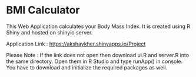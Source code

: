 # BMI Calculator

This Web Application calculates your Body Mass Index. It is created using R Shiny and hosted on shinyio server. 

Application Link : https://akshaykher.shinyapps.io/Project

Please Note : If the link does not open then download ui.R and server.R into the same directory. Open them in R Studio and type runApp() in console. You have to download and initialize the required packages as well. 
